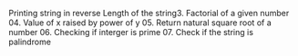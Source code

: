 Printing string in reverse
Length of  the string3. Factorial of a given number 04. Value of x raised by power of y 05. Return natural square root of a number 06. Checking if interger is prime 07. Check if the string is palindrome